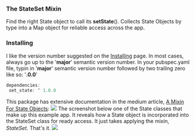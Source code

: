 ### The StateSet Mixin
Find the right State object to call its **setState**().
Collects State Objects by type into a Map object for reliable access across the app.
### Installing
I like the version number suggested on the [Installing](https://pub.dev/packages/state_set/install) page.
In most cases, always go up to the '**major**' semantic version number. In your pubspec.yaml file, typin in '**major**' semantic version number followed by two trailing zero like so: '**.0.0**'
```javascript
dependencies:
 set_state: ^ 1.0.0
```
This package has extensive documentation in the medium article, [A Mixin For State Objects](https://andrious.medium.com/a-stateset-class-part-1-2891f1a0eea1):
[![](https://cdn-images-1.medium.com/max/2000/0*3b5Fx1sGkpz7NUuK.png)](https://andrious.medium.com/a-stateset-class-part-1-2891f1a0eea1)
The screenshot below one of the State classes that make up this example app. It reveals how a State object is incorporated into the StateSet class for ready access. It just takes applying the mixin, *StateSet*. That's it.
![](https://cdn-images-1.medium.com/max/1000/1*HE9Uaq3aE8c6PqtkQ5-eEA.png)